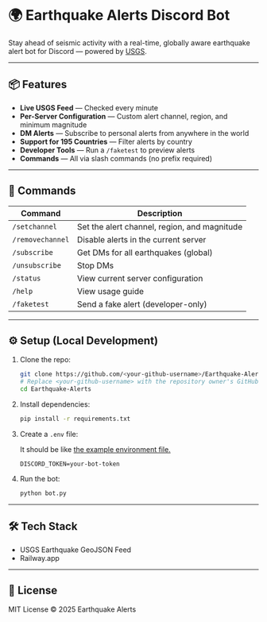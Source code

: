 # 🌍 Earthquake Alerts Discord Bot

Stay ahead of seismic activity with a real-time, globally aware earthquake alert bot for Discord — powered by [USGS](https://earthquake.usgs.gov/).

---

## 📦 Features

- **Live USGS Feed** — Checked every minute
- **Per-Server Configuration** — Custom alert channel, region, and minimum magnitude
- **DM Alerts** — Subscribe to personal alerts from anywhere in the world
- **Support for 195 Countries** — Filter alerts by country
- **Developer Tools** — Run a `/faketest` to preview alerts
- **Commands** — All via slash commands (no prefix required)

---

## 🚀 Commands

| Command         | Description                                        |
|----------------|----------------------------------------------------|
| `/setchannel`   | Set the alert channel, region, and magnitude      |
| `/removechannel`| Disable alerts in the current server              |
| `/subscribe`    | Get DMs for all earthquakes (global)              |
| `/unsubscribe`  | Stop DMs                                           |
| `/status`       | View current server configuration                 |
| `/help`         | View usage guide                                   |
| `/faketest`     | Send a fake alert (developer-only)                |

---

## ⚙️ Setup (Local Development)

1. Clone the repo:

   ```bash
   git clone https://github.com/<your-github-username>/Earthquake-Alerts.git
   # Replace <your-github-username> with the repository owner's GitHub username
   cd Earthquake-Alerts
   ```

2. Install dependencies:

   ```bash
   pip install -r requirements.txt
   ```

3. Create a `.env` file:

   It should be like [the example environment file.](.env.example)

   ```env
   DISCORD_TOKEN=your-bot-token
   ```

4. Run the bot:

   ```bash
   python bot.py
   ```

---

## 🛠️ Tech Stack

- USGS Earthquake GeoJSON Feed
- Railway.app

---

## 📄 License

MIT License © 2025 Earthquake Alerts
